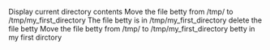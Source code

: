 Display current directory contents
Move the file betty from /tmp/ to /tmp/my_first_directory
The file betty is in /tmp/my_first_directory
delete the file betty
Move the file betty from /tmp/ to /tmp/my_first_directory
betty in my first dirctory
